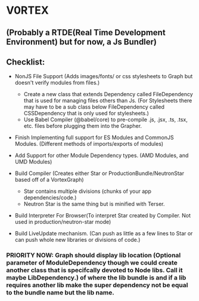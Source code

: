 # V0RTEX 

## (Probably a RTDE(Real Time Development Environment) but for now, a Js Bundler)

## Checklist:


- NonJS File Support (Adds images/fonts/ or css stylesheets to Graph but doesn't verify modules from files.)
  - Create a new class that extends Dependency called FileDependency that is used for managing files others than Js. (For Stylesheets there may have to be a sub class below FileDependency called CSSDependency that is only used for stylesheets.)
  - Use Babel Compiler (@babel/core) to pre-compile .js, .jsx, .ts, .tsx, etc. files before plugging them into the Grapher.


- Finish Implementing full support for ES Modules and CommonJS Modules. (Different methods of imports/exports of modules)

- Add Support for other Module Dependency types. (AMD Modules, and UMD Modules)

- Build Compiler (Creates either Star or ProductionBundle/NeutronStar based off of a VortexGraph)
  - Star contains multiple divisions (chunks of your app dependencies/code.) 
  - Neutron Star is the same thing but is minified with Terser.

- Build Interpreter For Browser(To interpret Star created by Compiler. Not used in production/neutron-star mode)

- Build LiveUpdate mechanism. (Can push as little as a few lines to Star or can push whole new libraries or divisions of code.)


### PRIORITY NOW: Graph should display lib location (Optional parameter of ModuleDependency though we could create another class that is specifcally devoted to Node libs. Call it maybe LibDependency.) of where the lib bundle is and if a lib requires another lib make the super dependency not be equal to the bundle name but the lib name. 